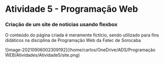 # Atividade 5 - Programação Web

### Criação de um site de notícias usando flexbox

O conteúdo do página criada é meramente fictício, sendo utilizado para fins didáticos na disciplina de Programação Web da Fatec de Sorocaba



![image-20210906002309192](/home/carlos/OneDrive/ADS/Programação WEB/Atividades/Atividade5/site.png)